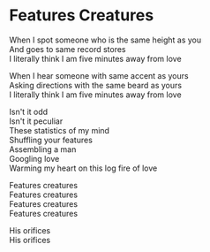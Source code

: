 # Features Creatures  

When I spot someone who is the same height as you  
And goes to same record stores  
I literally think I am five minutes away from love  

When I hear someone with same accent as yours  
Asking directions with the same beard as yours  
I literally think I am five minutes away from love  

Isn't it odd  
Isn't it peculiar  
These statistics of my mind  
Shuffling your features  
Assembling a man  
Googling love  
Warming my heart on this log fire of love  

Features creatures  
Features creatures  
Features creatures  
Features creatures  

His orifices  
His orifices  
